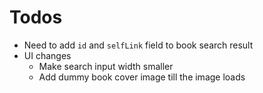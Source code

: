 # Todos

- Need to add `id` and `selfLink` field to book search result
- UI changes
  - Make search input width smaller
  - Add dummy book cover image till the image loads
